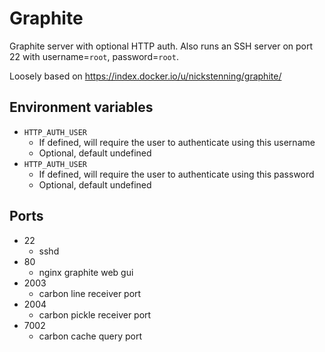 Graphite
========

Graphite server with optional HTTP auth. Also runs an SSH server on port 22 with username=`root`, password=`root`.

Loosely based on https://index.docker.io/u/nickstenning/graphite/

Environment variables
---------------------

* `HTTP_AUTH_USER`
  - If defined, will require the user to authenticate using this username
  - Optional, default undefined
* `HTTP_AUTH_USER`
  - If defined, will require the user to authenticate using this password
  - Optional, default undefined

Ports
-----

* 22
  - sshd
* 80
  - nginx graphite web gui
* 2003
  - carbon line receiver port
* 2004
  - carbon pickle receiver port
* 7002
  - carbon cache query port
